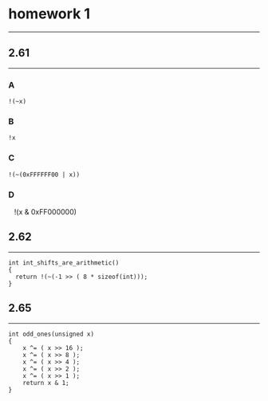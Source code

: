 # homework 1 
-----
## 2.61
-----
### A
    !(~x)
### B
    !x
### C
    !(~(0xFFFFFF00 | x))
### D
    !(x & 0xFF000000)
## 2.62
---
    int int_shifts_are_arithmetic()
    {
      return !(~(-1 >> ( 8 * sizeof(int)));
    }
## 2.65
----
    int odd_ones(unsigned x)
    {
        x ^= ( x >> 16 );
        x ^= ( x >> 8 );
        x ^= ( x >> 4 );
        x ^= ( x >> 2 );
        x ^= ( x >> 1 );
        return x & 1;
    }
    
